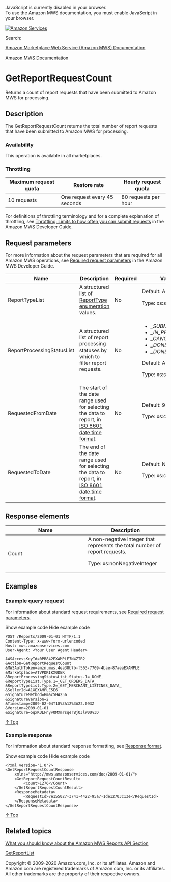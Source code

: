 <div id="MWSDX_noscript">

JavaScript is currently disabled in your browser.  
To use the Amazon MWS documentation, you must enable JavaScript in your
browser.

</div>

<div id="MWSDX_divtop">

[![Amazon
Services](https://images-na.ssl-images-amazon.com/images/G/08/mwsportal/fr_FR/amazonservices.gif "Amazon Services")](http://services.amazon.fr)

<div id="MWSDX_search">

<span id="MWSDX_searchlbl">Search:</span>

</div>

  
<span id="MWSDX_titlebar">[Amazon Marketplace Web Service (Amazon MWS)
Documentation](https://developer.amazonservices.fr/gp/mws/docs.html)</span>

</div>

<div id="MWSDX_divbottom">

<div id="MWSDX_divleft">

<div id="MWSDX_toc">

</div>

</div>

<div id="MWSDX_divright">

<div id="MWSDX_content">

<span id="MWSDX_breadcrumbs">[Amazon MWS
Documentation](https://developer.amazonservices.fr/gp/mws/docs.html)</span>

<div id="Reports_GetReportRequestCount" class="nested0">

# GetReportRequestCount

<div class="body">

<span class="ph">Returns a count of report requests that have been
submitted to <span class="ph">Amazon MWS</span> for processing.</span>

</div>

<div id="Description" class="topic concept nested1">

## Description

<div class="body conbody">

The <span id="Description__GetReportRequestCount"
class="keyword apiname">GetReportRequestCount</span> returns the total
number of report requests that have been submitted to <span
class="ph">Amazon MWS</span> for processing.

<div class="section">

### Availability

This operation is available in all marketplaces.

</div>

<div class="section">

### Throttling

<div class="p">

<div class="tablenoborder">

| Maximum request quota | Restore rate                 | Hourly request quota |
|-----------------------|------------------------------|----------------------|
| 10 requests           | One request every 45 seconds | 80 requests per hour |

</div>

<span class="ph">For definitions of throttling terminology and for a
complete explanation of throttling, see
<a href="../dev_guide/DG_Throttling.md" class="xref">Throttling: Limits to how often you can submit requests</a>
in the <span class="ph">Amazon MWS Developer Guide</span>.</span>

</div>

</div>

</div>

</div>

<div id="RequestParameters" class="topic reference nested1">

## Request parameters

<div class="body refbody">

<div class="section">

<span class="ph">For more information about the request parameters that
are required for all <span class="ph">Amazon MWS</span> operations, see
<a href="../dev_guide/DG_RequiredRequestParameters.md" class="xref">Required request parameters</a>
in the <span class="ph">Amazon MWS Developer Guide</span>.</span>

</div>

<div class="tablenoborder">

<table id="RequestParameters__RequestParametersTable" class="table" data-cellpadding="4" data-cellspacing="0" data-summary="" data-frame="border" data-border="1" data-rules="all">
<colgroup>
<col style="width: 25%" />
<col style="width: 25%" />
<col style="width: 25%" />
<col style="width: 25%" />
</colgroup>
<thead class="thead" data-align="left">
<tr class="header row">
<th id="d282865e177" class="entry" data-valign="top" width="28.57142857142857%">Name</th>
<th id="d282865e180" class="entry" data-valign="top" width="28.57142857142857%">Description</th>
<th id="d282865e183" class="entry" data-valign="top" width="14.285714285714285%">Required</th>
<th id="d282865e186" class="entry" data-valign="top" width="28.57142857142857%">Values</th>
</tr>
</thead>
<tbody class="tbody">
<tr id="RequestParameters__parm_ReportTypeList" class="odd row">
<td class="entry" data-valign="top" width="28.57142857142857%" headers="d282865e177 "><span class="keyword parmname">ReportTypeList</span></td>
<td class="entry" data-valign="top" width="28.57142857142857%" headers="d282865e180 "><span class="ph">A structured list of <a href="Reports_ReportType.md" class="xref" title="An enumeration of the types of reports that can be requested from Amazon MWS.">ReportType enumeration</a> values.</span></td>
<td class="entry" data-valign="top" width="14.285714285714285%" headers="d282865e183 ">No</td>
<td class="entry" data-valign="top" width="28.57142857142857%" headers="d282865e186 ">Default: All
<p><span class="ph">Type: xs:string</span></p></td>
</tr>
<tr id="RequestParameters__parm_ReportProcessingStatusList" class="even row">
<td class="entry" data-valign="top" width="28.57142857142857%" headers="d282865e177 "><span class="keyword parmname">ReportProcessingStatusList</span></td>
<td class="entry" data-valign="top" width="28.57142857142857%" headers="d282865e180 "><span class="ph">A structured list of report processing statuses by which to filter report requests.</span></td>
<td class="entry" data-valign="top" width="14.285714285714285%" headers="d282865e183 ">No</td>
<td class="entry" data-valign="top" width="28.57142857142857%" headers="d282865e186 "><ul>
<li><var class="keyword varname">_SUBMITTED_</var></li>
<li><var class="keyword varname">_IN_PROGRESS_</var></li>
<li><var class="keyword varname">_CANCELLED_</var></li>
<li><var class="keyword varname">_DONE_</var></li>
<li><var class="keyword varname">_DONE_NO_DATA_</var></li>
</ul>
<p>Default: All</p>
<p><span class="ph">Type: xs:string</span></p></td>
</tr>
<tr class="odd row">
<td class="entry" data-valign="top" width="28.57142857142857%" headers="d282865e177 "><span class="keyword parmname">RequestedFromDate</span></td>
<td class="entry" data-valign="top" width="28.57142857142857%" headers="d282865e180 "><span class="ph">The start of the date range used for selecting the data to report, in <span class="ph"><a href="../dev_guide/DG_ISO8601.md" class="xref">ISO 8601 date time format</a></span>.</span></td>
<td class="entry" data-valign="top" width="14.285714285714285%" headers="d282865e183 ">No</td>
<td class="entry" data-valign="top" width="28.57142857142857%" headers="d282865e186 ">Default: 90 days ago
<p><span class="ph">Type: xs:dateTime</span></p></td>
</tr>
<tr class="even row">
<td class="entry" data-valign="top" width="28.57142857142857%" headers="d282865e177 "><span class="keyword parmname">RequestedToDate</span></td>
<td class="entry" data-valign="top" width="28.57142857142857%" headers="d282865e180 "><span class="ph">The end of the date range used for selecting the data to report, in <span class="ph"><a href="../dev_guide/DG_ISO8601.md" class="xref">ISO 8601 date time format</a></span>.</span></td>
<td class="entry" data-valign="top" width="14.285714285714285%" headers="d282865e183 ">No</td>
<td class="entry" data-valign="top" width="28.57142857142857%" headers="d282865e186 ">Default: Now
<p><span class="ph">Type: xs:dateTime</span></p></td>
</tr>
</tbody>
</table>

</div>

</div>

</div>

<div id="ResponseElements" class="topic reference nested1">

## Response elements

<div class="body refbody">

<div class="tablenoborder">

<table id="ResponseElements__ResponseElementsTable" class="table" data-cellpadding="4" data-cellspacing="0" data-summary="" data-frame="border" data-border="1" data-rules="all">
<colgroup>
<col style="width: 50%" />
<col style="width: 50%" />
</colgroup>
<thead class="thead" data-align="left">
<tr class="header row">
<th id="d282865e360" class="entry" data-valign="top" width="50%">Name</th>
<th id="d282865e363" class="entry" data-valign="top" width="50%">Description</th>
</tr>
</thead>
<tbody class="tbody">
<tr class="odd row">
<td class="entry" data-valign="top" width="50%" headers="d282865e360 "><span class="keyword parmname">Count</span></td>
<td class="entry" data-valign="top" width="50%" headers="d282865e363 "><span class="ph">A non-negative integer that represents the total number of report requests.</span>
<p><span class="ph">Type: xs:nonNegativeInteger</span></p></td>
</tr>
</tbody>
</table>

</div>

</div>

</div>

<div id="Examples" class="topic reference nested1">

## Examples

<div class="body refbody">

<div class="section">

### Example query request

<span class="ph">For information about standard request requirements,
see
<a href="../dev_guide/DG_RequiredRequestParameters.md" class="xref">Required request parameters</a>.</span>

<span class="ph expander"> <span class="keyword parmname xshow">Show
example code</span> <span class="keyword parmname xhide">Hide example
code</span> </span>

<div class="sectiondiv content">

``` pre
POST /Reports/2009-01-01 HTTP/1.1
Content-Type: x-www-form-urlencoded
Host: mws.amazonservices.com
User-Agent: <Your User Agent Header>

AWSAccessKeyId=0PB842EXAMPLE7N4ZTR2
&Action=GetReportRequestCount
&MWSAuthToken=amzn.mws.4ea38b7b-f563-7709-4bae-87aeaEXAMPLE
&Marketplace=ATVPDKIKX0DER
&ReportProcessingStatusList.Status.1=_DONE_
&ReportTypeList.Type.1=_GET_ORDERS_DATA_
&ReportTypeList.Type.2=_GET_MERCHANT_LISTINGS_DATA_
&SellerId=A1XEXAMPLE5E6
&SignatureMethod=HmacSHA256
&SignatureVersion=2
&Timestamp=2009-02-04T18%3A12%3A22.093Z
&Version=2009-01-01
&Signature=oqxKULFnyvOMXmrsqerBjOJlW0U%3D
```

<a href="#Examples" class="xref">↑ Top</a>

</div>

</div>

<div class="section">

### Example response

<span class="ph">For information about standard response formatting, see
<a href="../dev_guide/DG_ResponseFormat.md" class="xref">Response format</a>.</span>

<span class="ph expander"> <span class="keyword parmname xshow">Show
example code</span> <span class="keyword parmname xhide">Hide example
code</span> </span>

<div class="sectiondiv content">

``` pre
<?xml version="1.0"?>
<GetReportRequestCountResponse
    xmlns="http://mws.amazonservices.com/doc/2009-01-01/">
    <GetReportRequestCountResult>
        <Count>1276</Count>
    </GetReportRequestCountResult>
    <ResponseMetadata>
        <RequestId>7e155027-3741-4422-95a7-1de12703c13e</RequestId>
    </ResponseMetadata>
</GetReportRequestCountResponse>
```

<a href="#Examples" class="xref">↑ Top</a>

</div>

</div>

</div>

</div>

<div id="RelatedActions" class="topic nested1">

## Related topics

<div class="body">

<a href="../reports/Reports_Overview.md" class="xref">What you should know about the Amazon MWS Reports API Section</a>

<a href="Reports_GetReportList.md" class="xref" title="Returns a list of reports that were created in the previous 90 days.">GetReportList</a>

</div>

</div>

</div>

<div id="MWSDX_footer">

Copyright © 2009-2020 Amazon.com, Inc. or its affiliates. Amazon and
Amazon.com are registered trademarks of Amazon.com, Inc. or its
affiliates. All other trademarks are the property of their respective
owners.

</div>

</div>

</div>

<div style="clear: both;">

</div>

</div>
